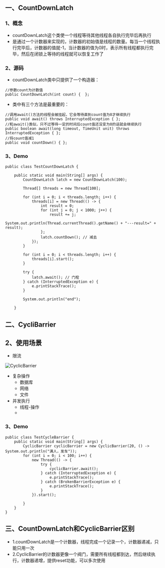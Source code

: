 ## 一、CountDownLatch

### 1、概念

+ countDownLatch这个类使一个线程等待其他线程各自执行完毕后再执行
+ 是通过一个计数器来实现的，计数器的初始值是线程的数量。每当一个线程执行完毕后，计数器的值就-1，当计数器的值为0时，表示所有线程都执行完毕，然后在闭锁上等待的线程就可以恢复工作了

### 2、源码

+ countDownLatch类中只提供了一个构造器：

```
//参数count为计数值
public CountDownLatch(int count) {  };  
```

- 类中有三个方法是最重要的：

```
//调用await()方法的线程会被挂起，它会等待直到count值为0才继续执行
public void await() throws InterruptedException { };   
//和await()类似，只不过等待一定的时间后count值还没变为0的话就会继续执行
public boolean await(long timeout, TimeUnit unit) throws InterruptedException { };  
//将count值减1
public void countDown() { };  
```

### 3、Demo

```
public class TestCountDownLatch {

    public static void main(String[] args) {
        CountDownLatch latch = new CountDownLatch(100);

        Thread[] threads = new Thread[100];

        for (int i = 0; i < threads.length; i++) {
            threads[i] = new Thread(() -> {
                int result = 0;
                for (int j = 0; j < 1000; j++) {
                    result += j;
                    System.out.println(Thread.currentThread().getName() + "---result=" + result);
                };
                latch.countDown(); // 减去
            });
        }

        for (int i = 0; i < threads.length; i++) {
            threads[i].start();
        }

        try {
            latch.await(); // 门栓
        } catch (InterruptedException e) {
            e.printStackTrace();
        }

        System.out.println("end");

    }
```



## 二、CycliBarrier



## 2、使用场景

+ 限流

![CyclicBarrier](/Users/wuzhixuan/NoteBook/精英1班学习/image/CyclicBarrier.png)

+ 复杂操作
  + 数据库
  + 网络
  + 文件
+ 并发执行
  + 线程-操作
  + 

### 3、Demo

```
public class TestCycleBarrier {
    public static void main(String[] args) {
        CyclicBarrier cyclicBarrier = new CyclicBarrier(20, () -> System.out.println("满人，发车"));
        for (int i = 0; i < 100; i++) {
            new Thread(() -> {
                try {
                    cyclicBarrier.await();
                } catch (InterruptedException e) {
                    e.printStackTrace();
                } catch (BrokenBarrierException e) {
                    e.printStackTrace();
                }
            }).start();

        }
    }
}
```





## 三、CountDownLatch和CyclicBarrier区别

+ 1.countDownLatch是一个计数器，线程完成一个记录一个，计数器递减，只能只用一次
+ 2.CyclicBarrier的计数器更像一个阀门，需要所有线程都到达，然后继续执行，计数器递增，提供reset功能，可以多次使用